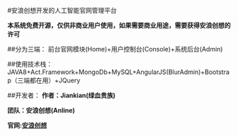 #安浪创想开发的人工智能官网管理平台

**本系统免费开源，仅供非商业用户使用，如果需要商业用途，需要获得安浪创想的许可**

##分为三端：
前台官网模块(Home)+用户控制台(Console)+系统后台(Admin)

##使用技术栈：
JAVA8+Act.Framework+MongoDb+MySQL+AngularJS(BlurAdmin)+Bootstrap（三端都在用）+JQuery

##开发者：
**作者：Jiankian(绿血贵族)**

**团队：安浪创想(Anline)**

**官网:[安浪创想](http://www.anline.cn)**